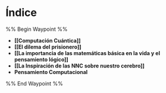 # Índice
%% Begin Waypoint %%
- **[[Computación Cuántica]]**
- **[[El dilema del prisionero]]**
- **[[La importancia de las matemáticas básica en la vida y el pensamiento lógico]]**
- **[[La Inspiración de las NNC sobre nuestro cerebro]]**
- **Pensamiento Computacional**


%% End Waypoint %%